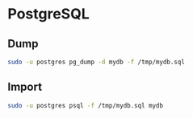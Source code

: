 # PostgreSQL

## Dump

```bash
sudo -u postgres pg_dump -d mydb -f /tmp/mydb.sql
```

## Import

```bash
sudo -u postgres psql -f /tmp/mydb.sql mydb
```

